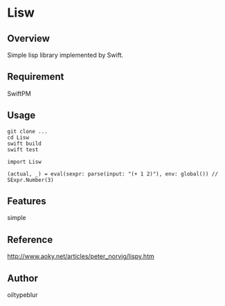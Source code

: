 # Lisw

## Overview
Simple lisp library implemented by Swift.

## Requirement
SwiftPM

## Usage

```
git clone ...
cd Lisw
swift build
swift test
```

```
import Lisw

(actual, _) = eval(sexpr: parse(input: "(+ 1 2)"), env: global()) // SExpr.Number(3)
```

## Features

simple

## Reference
http://www.aoky.net/articles/peter_norvig/lispy.htm

## Author
oiltypeblur
